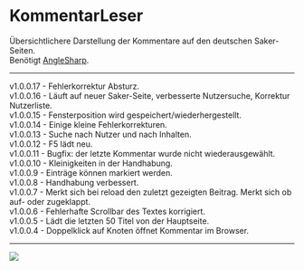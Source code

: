 # KommentarLeser
Übersichtlichere Darstellung der Kommentare auf den deutschen Saker-Seiten.  
Benötigt [AngleSharp](https://github.com/AngleSharp/AngleSharp).

----
v1.0.0.17 - Fehlerkorrektur Absturz.  
v1.0.0.16 - Läuft auf neuer Saker-Seite, verbesserte Nutzersuche, Korrektur Nutzerliste.  
v1.0.0.15 - Fensterposition wird gespeichert/wiederhergestellt.  
v1.0.0.14 - Einige kleine Fehlerkorrekturen.  
v1.0.0.13 - Suche nach Nutzer und nach Inhalten.  
v1.0.0.12 - F5 lädt neu.  
v1.0.0.11 - Bugfix: der letzte Kommentar wurde nicht wiederausgewählt.  
v1.0.0.10 - Kleinigkeiten in der Handhabung.  
v1.0.0.9 - Einträge können markiert werden.  
v1.0.0.8 - Handhabung verbessert.  
v1.0.0.7 - Merkt sich bei reload den zuletzt gezeigten Beitrag. Merkt sich ob auf- oder zugeklappt.  
v1.0.0.6 - Fehlerhafte Scrollbar des Textes korrigiert.  
v1.0.0.5 - Lädt die letzten 50 Titel von der Hauptseite.   
v1.0.0.4 - Doppelklick auf Knoten öffnet Kommentar im Browser.

---

![](http://www2.pic-upload.de/img/31957477/Screen-1.0.0.16.png)

